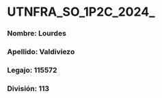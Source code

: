 # UTNFRA_SO_1P2C_2024_<tu-apellido>
### Nombre: Lourdes
### Apellido: Valdiviezo
### Legajo: 115572
### División: 113
